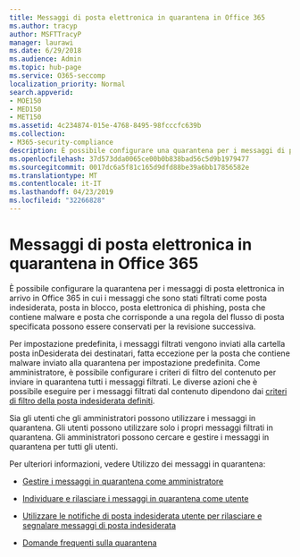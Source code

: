 ```yaml
---
title: Messaggi di posta elettronica in quarantena in Office 365
ms.author: tracyp
author: MSFTTracyP
manager: laurawi
ms.date: 6/29/2018
ms.audience: Admin
ms.topic: hub-page
ms.service: O365-seccomp
localization_priority: Normal
search.appverid:
- MOE150
- MED150
- MET150
ms.assetid: 4c234874-015e-4768-8495-98fcccfc639b
ms.collection:
- M365-security-compliance
description: È possibile configurare una quarantena per i messaggi di posta elettronica in arrivo in Office 365 in cui i messaggi di posta elettronica in arrivo che sono stati filtrati come posta indesiderata, massa, phishing e malware possono essere conservati per la revisione successiva.
ms.openlocfilehash: 37d573dda0065ce00b0b838bad56c5d9b1979477
ms.sourcegitcommit: 0017dc6a5f81c165d9dfd88be39a6bb17856582e
ms.translationtype: MT
ms.contentlocale: it-IT
ms.lasthandoff: 04/23/2019
ms.locfileid: "32266828"
---
```

# <a name="quarantine-email-messages-in-office-365"></a>Messaggi di posta elettronica in quarantena in Office 365

È possibile configurare la quarantena per i messaggi di posta elettronica in arrivo in Office 365 in cui i messaggi che sono stati filtrati come posta indesiderata, posta in blocco, posta elettronica di phishing, posta che contiene malware e posta che corrisponde a una regola del flusso di posta specificata possono essere conservati per la revisione successiva.
  
Per impostazione predefinita, i messaggi filtrati vengono inviati alla cartella posta inDesiderata dei destinatari, fatta eccezione per la posta che contiene malware inviato alla quarantena per impostazione predefinita. Come amministratore, è possibile configurare i criteri di filtro del contenuto per inviare in quarantena tutti i messaggi filtrati. Le diverse azioni che è possibile eseguire per i messaggi filtrati dal contenuto dipendono dai [criteri di filtro della posta indesiderata definiti](https://go.microsoft.com/fwlink/?LinkId=799736).
  
Sia gli utenti che gli amministratori possono utilizzare i messaggi in quarantena. Gli utenti possono utilizzare solo i propri messaggi filtrati in quarantena. Gli amministratori possono cercare e gestire i messaggi in quarantena per tutti gli utenti.
  
Per ulteriori informazioni, vedere Utilizzo dei messaggi in quarantena:
  
- [Gestire i messaggi in quarantena come amministratore](manage-quarantined-messages-and-files.md)
    
- [Individuare e rilasciare i messaggi in quarantena come utente](find-and-release-quarantined-messages-as-a-user.md)
    
- [Utilizzare le notifiche di posta indesiderata utente per rilasciare e segnalare messaggi di posta indesiderata](use-spam-notifications-to-release-and-report-quarantined-messages.md)
    
- [Domande frequenti sulla quarantena](quarantine-faq.md)
    

